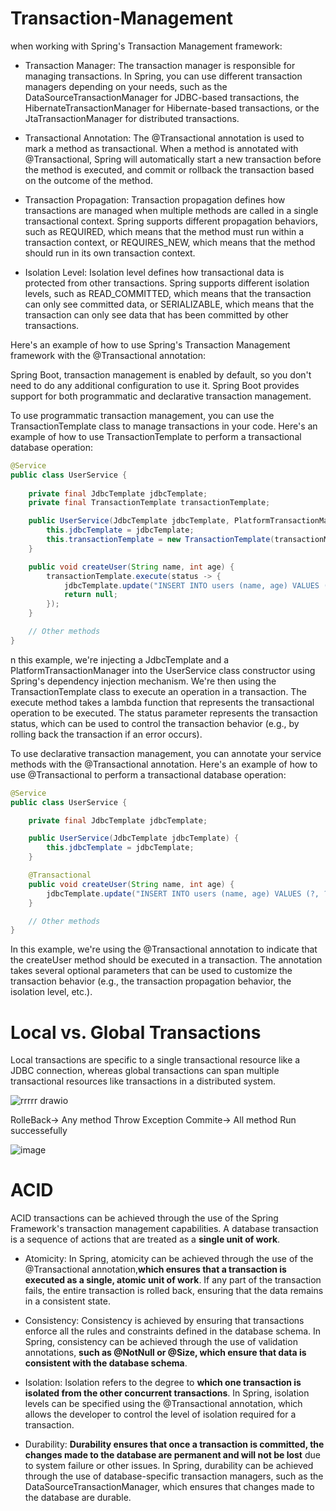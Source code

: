 # Transaction-Management


when working with Spring's Transaction Management framework:

- Transaction Manager: The transaction manager is responsible for managing transactions. In Spring, you can use different transaction managers depending on your needs, such as the DataSourceTransactionManager for JDBC-based transactions, the HibernateTransactionManager for Hibernate-based transactions, or the JtaTransactionManager for distributed transactions.

- Transactional Annotation: The @Transactional annotation is used to mark a method as transactional. When a method is annotated with @Transactional, Spring will automatically start a new transaction before the method is executed, and commit or rollback the transaction based on the outcome of the method.

- Transaction Propagation: Transaction propagation defines how transactions are managed when multiple methods are called in a single transactional context. Spring supports different propagation behaviors, such as REQUIRED, which means that the method must run within a transaction context, or REQUIRES_NEW, which means that the method should run in its own transaction context.

- Isolation Level: Isolation level defines how transactional data is protected from other transactions. Spring supports different isolation levels, such as READ_COMMITTED, which means that the transaction can only see committed data, or SERIALIZABLE, which means that the transaction can only see data that has been committed by other transactions.

Here's an example of how to use Spring's Transaction Management framework with the @Transactional annotation:

Spring Boot, transaction management is enabled by default, so you don't need to do any additional configuration to use it. Spring Boot provides support for both programmatic and declarative transaction management.

To use programmatic transaction management, you can use the TransactionTemplate class to manage transactions in your code. Here's an example of how to use TransactionTemplate to perform a transactional database operation:

```java
@Service
public class UserService {
    
    private final JdbcTemplate jdbcTemplate;
    private final TransactionTemplate transactionTemplate;

    public UserService(JdbcTemplate jdbcTemplate, PlatformTransactionManager transactionManager) {
        this.jdbcTemplate = jdbcTemplate;
        this.transactionTemplate = new TransactionTemplate(transactionManager);
    }

    public void createUser(String name, int age) {
        transactionTemplate.execute(status -> {
            jdbcTemplate.update("INSERT INTO users (name, age) VALUES (?, ?)", name, age);
            return null;
        });
    }

    // Other methods
}
```

n this example, we're injecting a JdbcTemplate and a PlatformTransactionManager into the UserService class constructor using Spring's dependency injection mechanism. We're then using the TransactionTemplate class to execute an operation in a transaction. The execute method takes a lambda function that represents the transactional operation to be executed. The status parameter represents the transaction status, which can be used to control the transaction behavior (e.g., by rolling back the transaction if an error occurs).




To use declarative transaction management, you can annotate your service methods with the @Transactional annotation. Here's an example of how to use @Transactional to perform a transactional database operation:

```java
@Service
public class UserService {

    private final JdbcTemplate jdbcTemplate;

    public UserService(JdbcTemplate jdbcTemplate) {
        this.jdbcTemplate = jdbcTemplate;
    }

    @Transactional
    public void createUser(String name, int age) {
        jdbcTemplate.update("INSERT INTO users (name, age) VALUES (?, ?)", name, age);
    }

    // Other methods
}
```
In this example, we're using the @Transactional annotation to indicate that the createUser method should be executed in a transaction. The annotation takes several optional parameters that can be used to customize the transaction behavior (e.g., the transaction propagation behavior, the isolation level, etc.).

# Local vs. Global Transactions
Local transactions are specific to a single transactional resource like a JDBC connection, whereas global transactions can span multiple transactional resources like transactions in a distributed system.


![rrrrr drawio](https://user-images.githubusercontent.com/73180409/228164411-f1bf3cd0-7b4a-46a5-8717-f152d919d89e.png)

RolleBack-> Any method Throw Exception 
Commite-> All method Run successefully

![image](https://user-images.githubusercontent.com/73180409/228165499-7765ec87-c5e7-43fc-842f-fa79cc10a80c.png)

# ACID
ACID transactions can be achieved through the use of the Spring Framework's transaction management capabilities. 
A database transaction is a sequence of actions that are treated as a **single unit of work**. 

- Atomicity: In Spring, atomicity can be achieved through the use of the @Transactional annotation,**which ensures that a transaction is executed as a single, atomic unit of work**. If any part of the transaction fails, the entire transaction is rolled back, ensuring that the data remains in a consistent state.

- Consistency: Consistency is achieved by ensuring that transactions enforce all the rules and constraints defined in the database schema. In Spring, consistency can be achieved through the use of validation annotations, **such as @NotNull or @Size, which ensure that data is consistent with the database schema**.

- Isolation: Isolation refers to the degree to **which one transaction is isolated from the other concurrent transactions**. In Spring, isolation levels can be specified using the @Transactional annotation, which allows the developer to control the level of isolation required for a transaction.

- Durability: **Durability ensures that once a transaction is committed, the changes made to the database are permanent and will not be lost** due to system failure or other issues. In Spring, durability can be achieved through the use of database-specific transaction managers, such as the DataSourceTransactionManager, which ensures that changes made to the database are durable.
